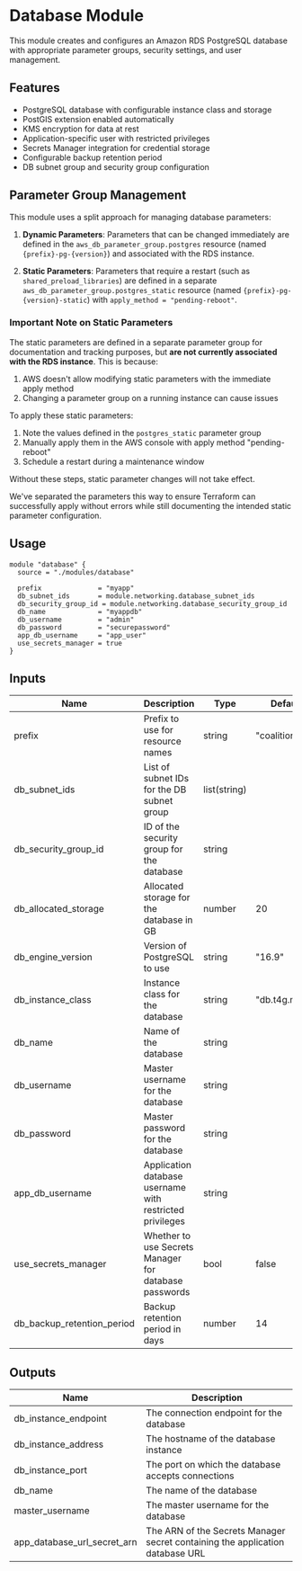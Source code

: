 # Database Module

This module creates and configures an Amazon RDS PostgreSQL database with appropriate parameter groups, security settings, and user management.

## Features

- PostgreSQL database with configurable instance class and storage
- PostGIS extension enabled automatically
- KMS encryption for data at rest
- Application-specific user with restricted privileges
- Secrets Manager integration for credential storage
- Configurable backup retention period
- DB subnet group and security group configuration

## Parameter Group Management

This module uses a split approach for managing database parameters:

1. **Dynamic Parameters**: Parameters that can be changed immediately are defined in the `aws_db_parameter_group.postgres` resource (named `{prefix}-pg-{version}`) and associated with the RDS instance.

2. **Static Parameters**: Parameters that require a restart (such as `shared_preload_libraries`) are defined in a separate `aws_db_parameter_group.postgres_static` resource (named `{prefix}-pg-{version}-static`) with `apply_method = "pending-reboot"`.

### Important Note on Static Parameters

The static parameters are defined in a separate parameter group for documentation and tracking purposes, but **are not currently associated with the RDS instance**. This is because:

1. AWS doesn't allow modifying static parameters with the immediate apply method
2. Changing a parameter group on a running instance can cause issues

To apply these static parameters:

1. Note the values defined in the `postgres_static` parameter group
2. Manually apply them in the AWS console with apply method "pending-reboot"
3. Schedule a restart during a maintenance window

Without these steps, static parameter changes will not take effect.

We've separated the parameters this way to ensure Terraform can successfully apply without errors while still documenting the intended static parameter configuration.

## Usage

```hcl
module "database" {
  source = "./modules/database"

  prefix              = "myapp"
  db_subnet_ids       = module.networking.database_subnet_ids
  db_security_group_id = module.networking.database_security_group_id
  db_name             = "myappdb"
  db_username         = "admin"
  db_password         = "securepassword"
  app_db_username     = "app_user"
  use_secrets_manager = true
}
```

## Inputs

| Name                       | Description                                              | Type         | Default        |
| -------------------------- | -------------------------------------------------------- | ------------ | -------------- |
| prefix                     | Prefix to use for resource names                         | string       | "coalition"    |
| db_subnet_ids              | List of subnet IDs for the DB subnet group               | list(string) |                |
| db_security_group_id       | ID of the security group for the database                | string       |                |
| db_allocated_storage       | Allocated storage for the database in GB                 | number       | 20             |
| db_engine_version          | Version of PostgreSQL to use                             | string       | "16.9"         |
| db_instance_class          | Instance class for the database                          | string       | "db.t4g.micro" |
| db_name                    | Name of the database                                     | string       |                |
| db_username                | Master username for the database                         | string       |                |
| db_password                | Master password for the database                         | string       |                |
| app_db_username            | Application database username with restricted privileges | string       |                |
| use_secrets_manager        | Whether to use Secrets Manager for database passwords    | bool         | false          |
| db_backup_retention_period | Backup retention period in days                          | number       | 14             |

## Outputs

| Name                        | Description                                                                   |
| --------------------------- | ----------------------------------------------------------------------------- |
| db_instance_endpoint        | The connection endpoint for the database                                      |
| db_instance_address         | The hostname of the database instance                                         |
| db_instance_port            | The port on which the database accepts connections                            |
| db_name                     | The name of the database                                                      |
| master_username             | The master username for the database                                          |
| app_database_url_secret_arn | The ARN of the Secrets Manager secret containing the application database URL |

